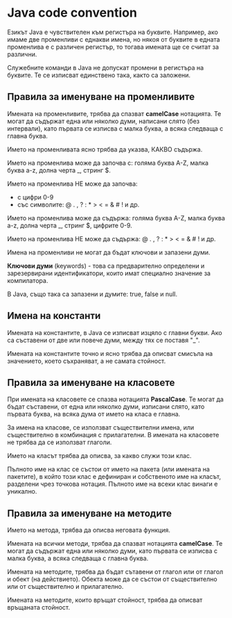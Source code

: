# Java code convention

Езикът Java е чувствителен към регистъра на буквите. Например, ако имаме две променливи с еднакви имена, но някоя от буквите в едната променлива е с различен регистър, то тогава имената ще се считат за различни.

Служебните команди в Java не допускат промени в регистъра на буквите. Те се изписват единствено така, както са заложени.

## Правила за именуване на променливите

Имената на променливите, трябва да спазват __camelCase__ нотацията. Те могат да съдържат една или няколко думи, написани слято (без интервали), като първата се изписва с малка буква, а всяка следваща с главна буква.

Името на променливата ясно трябва да указва, КАКВО съдържа.

Името на променлива може да започва с: голяма буква A-Z, малка буква a-z, долна черта _, стринг $.

Името на променлива НЕ може да започва: 
+ с цифри 0-9
+ със символите: @ . , ? : * > < = & # ! и др.

Името на променлива може да съдържа: голяма буква A-Z, малка буква a-z, долна черта _, стринг $, цифрите 0-9.

Името на променлива НЕ може да съдържа: @ . , ? : * > < = & # ! и др.

Имена на променливи не могат да бъдат ключови и запазени думи.

__Ключови думи__ (keywords) - това са предварително определени и зарезервирани идентификатори, които имат специално значение за компилатора.

В Java, също така са запазени и думите: true, false и null.

## Имена на константи

Имената на константите, в Java се изписват изцяло с главни букви. Ако са съставени от две или повече думи, между тях се поставя "_".

Имената на константите точно и ясно трябва да описват смисъла на значението, което съхраняват, а не самата стойност.

## Правила за именуване на класовете

При имената на класовете се спазва нотацията __PascalCase__. Те могат да бъдат съставени, от една или няколко думи, изписани слято, като първата буква, на всяка дума от името на класа е главна.

За имена на класове, се използват съществителни имена, или съществително в комбинация с прилагателни. В имената на класовете не трябва да се използват глаголи.

Името на класът трябва да описва, за какво служи този клас.

Пълното име на клас се състои от името на пакета (или имената на пакетите), в който този клас е дефиниран и собственото име на класът, разделени чрез точкова нотация. Пълното име на всеки клас винаги е уникално.

## Правила за именуване на методите

Името на метода, трябва да описва неговата функция.

Имената на всички методи, трябва да спазват нотацията __camelCase__. Те могат да съдържат една или няколко думи, като първата се изписва с малка буква, а всяка следваща с главна буква.

Имената на методите, трябва да бъдат сътавени от глагол или от глагол и обект (на действието). Обекта може да се състои от съществително или от съществително и
прилагателно.

Имената на методите, които връщат стойност, трябва да описват връщаната стойност.

